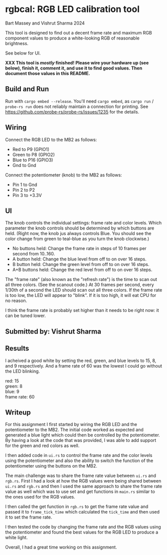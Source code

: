 # rgbcal: RGB LED calibration tool
Bart Massey and Vishrut Sharma 2024

This tool is designed to find out a decent frame rate and
maximum RGB component values to produce a white-looking RGB
of reasonable brightness.

See below for UI.

**XXX This tool is *mostly* finished! Please wire your
hardware up (see below), finish it, comment it, and use it
to find good values. Then document those values in this
README.**

## Build and Run

Run with `cargo embed --release`. You'll need `cargo embed`, as
`cargo run` / `probe-rs run` does not reliably maintain a
connection for printing. See
https://github.com/probe-rs/probe-rs/issues/1235 for the
details.

## Wiring

Connect the RGB LED to the MB2 as follows:

* Red to P9 (GPIO1)
* Green to P8 (GPIO2)
* Blue to P16 (GPIO3)
* Gnd to Gnd

Connect the potentiometer (knob) to the MB2 as follows:

* Pin 1 to Gnd
* Pin 2 to P2
* Pin 3 to +3.3V

## UI

The knob controls the individual settings: frame rate and
color levels. Which parameter the knob controls should be
determined by which buttons are held. (Right now, the knob
jus always controls Blue. You should see the color change
from green to teal-blue as you turn the knob clockwise.)

* No buttons held: Change the frame rate in steps of 10
  frames per second from 10..160.
* A button held: Change the blue level from off to on over
  16 steps.
* B button held: Change the green level from off to on over
  16 steps.
* A+B buttons held: Change the red level from off to on over
  16 steps.

The "frame rate" (also known as the "refresh rate") is the
time to scan out all three colors. (See the scanout code.)
At 30 frames per second, every 1/30th of a second the LED
should scan out all three colors. If the frame rate is too
low, the LED will appear to "blink". If it is too high, it
will eat CPU for no reason.

I think the frame rate is probably set higher than it needs
to be right now: it can be tuned lower.

## Submitted by: Vishrut Sharma
## Results
I acheived a good white by setting the red, green, and blue levels
to 15, 8, and 9 respectively. And a frame rate of 60 was the lowest I could go without the LED blinking.

red: 15 <br>
green: 8 <br>
blue: 9 <br>
frame rate: 60

## Writeup
For this assignment I first started by wiring the RGB LED and the potentiometer to the MB2. The initial code worked as expected and
generated a blue light which could then be controlled by the potentiometer. By having a look at the code that was provided, I was able to add support for the green and red colors as well.

I then added code in `ui.rs` to control the frame rate and the color levels using the potentiometer and also the ability to switch
the function of the potentiometer using the buttons on the MB2.

The main challenge was to share the frame rate value between `ui.rs` and `rgb.rs`. First I had a look at how the RGB values were being shared between `ui.rs` and `rgb.rs` and then I used the same approach to share the frame rate value as well which was to use set and get functions in `main.rs` similar to the ones used for the RGB values.

I then called the get function in `rgb.rs` to get the frame rate value and passed it to `frame_tick_time` which calculated the `tick_time` and then used it to set the frame rate.

I then tested the code by changing the frame rate and the RGB values using the potentiometer and found the best values for the RGB LED to produce a white light.

Overall, I had a great time working on this assignment.